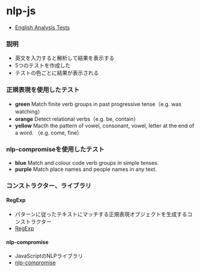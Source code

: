 # nlp-js
- <a href="https://nlp-js-pal.herokuapp.com/index.html">English Analysis Tests</a>

### 説明
- 英文を入力すると解析して結果を表示する
- 5つのテストを作成した
- テストの色ごとに結果が表示される

### 正規表現を使用したテスト
- <b>green</b> Match finite verb groups in past progressive tense（e.g. was watching）
- <b>orange</b> Detect relational verbs（e.g. be, contain）
- <b>yellow</b> Macth the pattern of vowel, consonant, vowel, letter at the end of a word.
（e.g. come, fine）

### nlp-compromiseを使用したテスト
- <b>blue</b> Match and colour code verb groups in simple tenses.
- <b>purple</b> Match place names and people names in any text.

### コンストラクター、ライブラリ
#### RegExp
- パターンに従ったテキストにマッチする正規表現オブジェクトを生成するコンストラクター
- <a href="https://developer.mozilla.org/ja/docs/Web/JavaScript/Reference/Global_Objects/RegExp">RegExp</a>

#### nlp-compromise
- JavaScriptのNLPライブラリ
- <a href="http://compromise.cool/">nlp-compromise</a>

